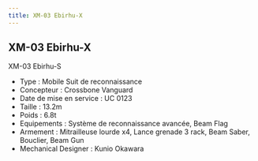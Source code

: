 ```yaml
---
title: XM-03 Ebirhu-X
---
```


XM-03 Ebirhu-X
--------------




XM-03 Ebirhu-S  
  
- Type : Mobile Suit de reconnaissance  
- Concepteur : Crossbone Vanguard  
- Date de mise en service : UC 0123  
- Taille : 13.2m  
- Poids : 6.8t  
- Equipements : Système de reconnaissance avancée, Beam Flag  
- Armement : Mitrailleuse lourde x4, Lance grenade 3 rack, Beam Saber, Bouclier, Beam Gun  
- Mechanical Designer : Kunio Okawara  
  


